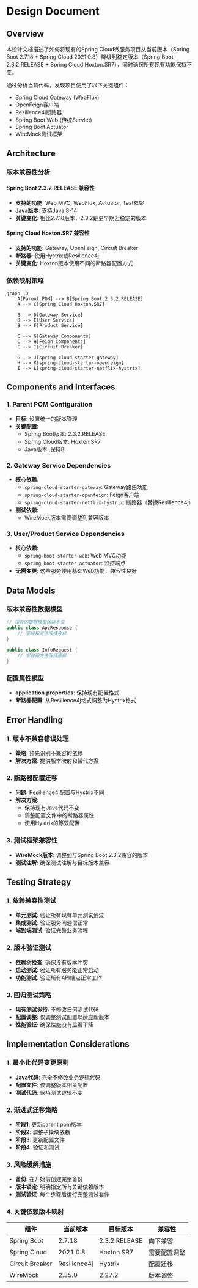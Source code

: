 # Design Document

## Overview

本设计文档描述了如何将现有的Spring Cloud微服务项目从当前版本（Spring Boot 2.7.18 + Spring Cloud 2021.0.8）降级到稳定版本（Spring Boot 2.3.2.RELEASE + Spring Cloud Hoxton.SR7），同时确保所有现有功能保持不变。

通过分析当前代码，发现项目使用了以下关键组件：
- Spring Cloud Gateway (WebFlux)
- OpenFeign客户端
- Resilience4j断路器
- Spring Boot Web (传统Servlet)
- Spring Boot Actuator
- WireMock测试框架

## Architecture

### 版本兼容性分析

#### Spring Boot 2.3.2.RELEASE 兼容性
- **支持的功能**: Web MVC, WebFlux, Actuator, Test框架
- **Java版本**: 支持Java 8-14
- **关键变化**: 相比2.7.18版本，2.3.2是更早期但稳定的版本

#### Spring Cloud Hoxton.SR7 兼容性
- **支持的功能**: Gateway, OpenFeign, Circuit Breaker
- **断路器**: 使用Hystrix或Resilience4j
- **关键变化**: Hoxton版本使用不同的断路器配置方式

### 依赖映射策略

```mermaid
graph TD
    A[Parent POM] --> B[Spring Boot 2.3.2.RELEASE]
    A --> C[Spring Cloud Hoxton.SR7]
    
    B --> D[Gateway Service]
    B --> E[User Service]
    B --> F[Product Service]
    
    C --> G[Gateway Components]
    C --> H[Feign Components]
    C --> I[Circuit Breaker]
    
    G --> J[spring-cloud-starter-gateway]
    H --> K[spring-cloud-starter-openfeign]
    I --> L[spring-cloud-starter-netflix-hystrix]
```

## Components and Interfaces

### 1. Parent POM Configuration
- **目标**: 设置统一的版本管理
- **关键配置**:
  - Spring Boot版本: 2.3.2.RELEASE
  - Spring Cloud版本: Hoxton.SR7
  - Java版本: 保持8

### 2. Gateway Service Dependencies
- **核心依赖**:
  - `spring-cloud-starter-gateway`: Gateway路由功能
  - `spring-cloud-starter-openfeign`: Feign客户端
  - `spring-cloud-starter-netflix-hystrix`: 断路器（替换Resilience4j）
- **测试依赖**:
  - WireMock版本需要调整到兼容版本

### 3. User/Product Service Dependencies
- **核心依赖**:
  - `spring-boot-starter-web`: Web MVC功能
  - `spring-boot-starter-actuator`: 监控端点
- **无需变更**: 这些服务使用基础Web功能，兼容性良好

## Data Models

### 版本兼容性数据模型

```java
// 现有的数据模型保持不变
public class ApiResponse {
    // 字段和方法保持原样
}

public class InfoRequest {
    // 字段和方法保持原样
}
```

### 配置属性模型
- **application.properties**: 保持现有配置格式
- **断路器配置**: 从Resilience4j格式调整为Hystrix格式

## Error Handling

### 1. 版本不兼容错误处理
- **策略**: 预先识别不兼容的依赖
- **解决方案**: 提供版本映射和替代方案

### 2. 断路器配置迁移
- **问题**: Resilience4j配置与Hystrix不同
- **解决方案**: 
  - 保持现有Java代码不变
  - 调整配置文件中的断路器属性
  - 使用Hystrix的等效配置

### 3. 测试框架兼容性
- **WireMock版本**: 调整到与Spring Boot 2.3.2兼容的版本
- **测试注解**: 确保测试注解与目标版本兼容

## Testing Strategy

### 1. 依赖兼容性测试
- **单元测试**: 验证所有现有单元测试通过
- **集成测试**: 验证服务间通信正常
- **端到端测试**: 验证完整业务流程

### 2. 版本验证测试
- **依赖树检查**: 确保没有版本冲突
- **启动测试**: 验证所有服务能正常启动
- **功能测试**: 验证所有API端点正常工作

### 3. 回归测试策略
- **现有测试保持**: 不修改任何测试代码
- **配置调整**: 仅调整测试配置以适应新版本
- **性能验证**: 确保性能没有显著下降

## Implementation Considerations

### 1. 最小化代码变更原则
- **Java代码**: 完全不修改业务逻辑代码
- **配置文件**: 仅调整版本相关配置
- **测试代码**: 保持测试逻辑不变

### 2. 渐进式迁移策略
- **阶段1**: 更新parent pom版本
- **阶段2**: 调整子模块依赖
- **阶段3**: 更新配置文件
- **阶段4**: 验证和测试

### 3. 风险缓解措施
- **备份**: 在开始前创建完整备份
- **版本锁定**: 明确指定所有关键依赖版本
- **测试验证**: 每个步骤后运行完整测试套件

### 4. 关键依赖版本映射

| 组件 | 当前版本 | 目标版本 | 兼容性 |
|------|----------|----------|--------|
| Spring Boot | 2.7.18 | 2.3.2.RELEASE | 向下兼容 |
| Spring Cloud | 2021.0.8 | Hoxton.SR7 | 需要配置调整 |
| Circuit Breaker | Resilience4j | Hystrix | 配置迁移 |
| WireMock | 2.35.0 | 2.27.2 | 版本调整 |